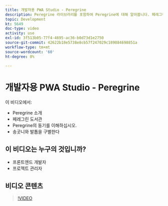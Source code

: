 ```yaml
---
title: 개발자용 PWA Studio - Peregrine
description: Peregrine 라이브러리를 포함하여 Peregrine에 대해 알아봅니다. 페레그린 후크와 발톱​의 차이점에 대한 페레그린의 동기를 이해합니다.
topic: Development
kt: 5649
doc-type: video
activity: use
exl-id: 3f513b05-77f4-4695-ac36-b0d73d1e2750
source-git-commit: 42622b18e5738e8cb57f247029c189884698851a
workflow-type: tm+mt
source-wordcount: '60'
ht-degree: 0%

---
```


# 개발자용 PWA Studio - Peregrine

이 비디오에서:

- Peregrine 소개
- 페레그린 도서관
- Peregrine의 동기를 이해하십시오.
- 송곳니와 발톱을 구별한다

## 이 비디오는 누구의 것입니까?

- 프론트엔드 개발자
- 프로젝트 관리자

## 비디오 콘텐츠

>[!VIDEO](https://video.tv.adobe.com/v/35720?quality=12&learn=on)
